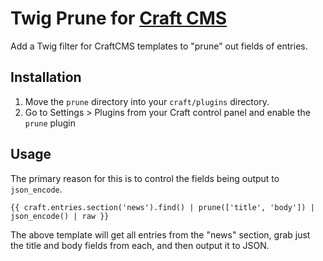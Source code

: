 # Twig Prune for [Craft CMS](http://buildwithcraft.com/)

Add a Twig filter for CraftCMS templates to "prune" out fields of entries.

## Installation
1. Move the `prune` directory into your `craft/plugins` directory.
2. Go to Settings &gt; Plugins from your Craft control panel and enable the `prune` plugin

## Usage
The primary reason for this is to control the fields being output to `json_encode`.

```twig
{{ craft.entries.section('news').find() | prune(['title', 'body']) | json_encode() | raw }}
```

The above template will get all entries from the "news" section, grab just the title and body fields from each, and then output it to JSON.

